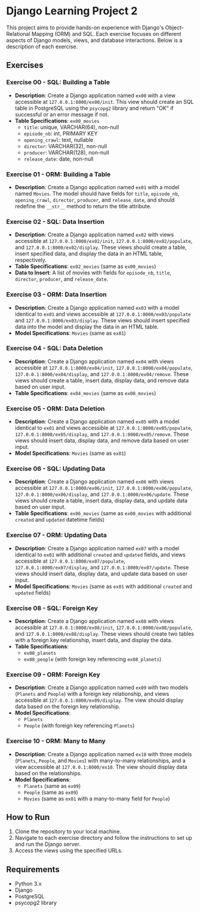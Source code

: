 # Django Learning Project 2

This project aims to provide hands-on experience with Django's Object-Relational Mapping (ORM) and SQL. Each exercise focuses on different aspects of Django models, views, and database interactions. Below is a description of each exercise.

## Exercises

### Exercise 00 - SQL: Building a Table
- **Description**: Create a Django application named `ex00` with a view accessible at `127.0.0.1:8000/ex00/init`. This view should create an SQL table in PostgreSQL using the `psycopg2` library and return "OK" if successful or an error message if not.
- **Table Specifications**: `ex00_movies`
  - `title`: unique, VARCHAR(64), non-null
  - `episode_nb`: int, PRIMARY KEY
  - `opening_crawl`: text, nullable
  - `director`: VARCHAR(32), non-null
  - `producer`: VARCHAR(128), non-null
  - `release_date`: date, non-null

### Exercise 01 - ORM: Building a Table
- **Description**: Create a Django application named `ex01` with a model named `Movies`. The model should have fields for `title`, `episode_nb`, `opening_crawl`, `director`, `producer`, and `release_date`, and should redefine the `__str__` method to return the title attribute.

### Exercise 02 - SQL: Data Insertion
- **Description**: Create a Django application named `ex02` with views accessible at `127.0.0.1:8000/ex02/init`, `127.0.0.1:8000/ex02/populate`, and `127.0.0.1:8000/ex02/display`. These views should create a table, insert specified data, and display the data in an HTML table, respectively.
- **Table Specifications**: `ex02_movies` (same as `ex00_movies`)
- **Data to Insert**: A list of movies with fields for `episode_nb`, `title`, `director`, `producer`, and `release_date`.

### Exercise 03 - ORM: Data Insertion
- **Description**: Create a Django application named `ex03` with a model identical to `ex01` and views accessible at `127.0.0.1:8000/ex03/populate` and `127.0.0.1:8000/ex03/display`. These views should insert specified data into the model and display the data in an HTML table.
- **Model Specifications**: `Movies` (same as `ex01`)

### Exercise 04 - SQL: Data Deletion
- **Description**: Create a Django application named `ex04` with views accessible at `127.0.0.1:8000/ex04/init`, `127.0.0.1:8000/ex04/populate`, `127.0.0.1:8000/ex04/display`, and `127.0.0.1:8000/ex04/remove`. These views should create a table, insert data, display data, and remove data based on user input.
- **Table Specifications**: `ex04_movies` (same as `ex00_movies`)

### Exercise 05 - ORM: Data Deletion
- **Description**: Create a Django application named `ex05` with a model identical to `ex01` and views accessible at `127.0.0.1:8000/ex05/populate`, `127.0.0.1:8000/ex05/display`, and `127.0.0.1:8000/ex05/remove`. These views should insert data, display data, and remove data based on user input.
- **Model Specifications**: `Movies` (same as `ex01`)

### Exercise 06 - SQL: Updating Data
- **Description**: Create a Django application named `ex06` with views accessible at `127.0.0.1:8000/ex06/init`, `127.0.0.1:8000/ex06/populate`, `127.0.0.1:8000/ex06/display`, and `127.0.0.1:8000/ex06/update`. These views should create a table, insert data, display data, and update data based on user input.
- **Table Specifications**: `ex06_movies` (same as `ex00_movies` with additional `created` and `updated` datetime fields)

### Exercise 07 - ORM: Updating Data
- **Description**: Create a Django application named `ex07` with a model identical to `ex01` with additional `created` and `updated` fields, and views accessible at `127.0.0.1:8000/ex07/populate`, `127.0.0.1:8000/ex07/display`, and `127.0.0.1:8000/ex07/update`. These views should insert data, display data, and update data based on user input.
- **Model Specifications**: `Movies` (same as `ex01` with additional `created` and `updated` fields)

### Exercise 08 - SQL: Foreign Key
- **Description**: Create a Django application named `ex08` with views accessible at `127.0.0.1:8000/ex08/init`, `127.0.0.1:8000/ex08/populate`, and `127.0.0.1:8000/ex08/display`. These views should create two tables with a foreign key relationship, insert data, and display the data.
- **Table Specifications**:
  - `ex08_planets`
  - `ex08_people` (with foreign key referencing `ex08_planets`)

### Exercise 09 - ORM: Foreign Key
- **Description**: Create a Django application named `ex09` with two models (`Planets` and `People`) with a foreign key relationship, and views accessible at `127.0.0.1:8000/ex09/display`. The view should display data based on the foreign key relationship.
- **Model Specifications**:
  - `Planets`
  - `People` (with foreign key referencing `Planets`)

### Exercise 10 - ORM: Many to Many
- **Description**: Create a Django application named `ex10` with three models (`Planets`, `People`, and `Movies`) with many-to-many relationships, and a view accessible at `127.0.0.1:8000/ex10`. The view should display data based on the relationships.
- **Model Specifications**:
  - `Planets` (same as `ex09`)
  - `People` (same as `ex09`)
  - `Movies` (same as `ex01` with a many-to-many field for `People`)

## How to Run
1. Clone the repository to your local machine.
2. Navigate to each exercise directory and follow the instructions to set up and run the Django server.
3. Access the views using the specified URLs.

## Requirements
- Python 3.x
- Django
- PostgreSQL
- psycopg2 library

